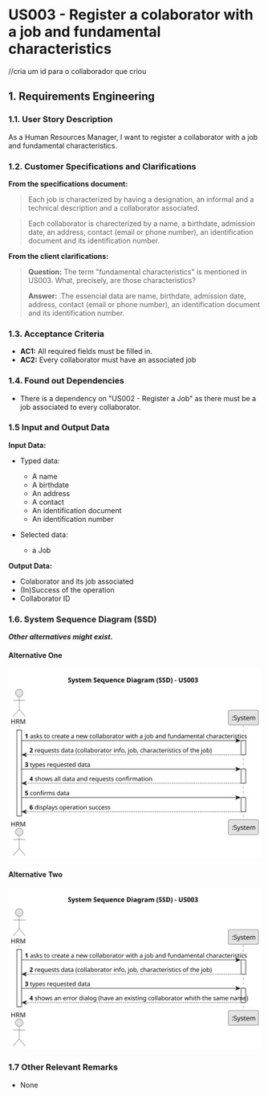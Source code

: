 # US003 - Register a colaborator with a job and fundamental characteristics

//cria um id para o collaborador que criou
## 1. Requirements Engineering

### 1.1. User Story Description

As a Human Resources Manager, I want to register a collaborator with a job and fundamental characteristics.

### 1.2. Customer Specifications and Clarifications 

**From the specifications document:**

>	Each job is characterized by having a designation, an informal and a technical description and a collaborator associated. 

>   Each  collaborator is charecterized by a name, a birthdate, admission date, an address, contact (email or phone number), an identification document and its identification number.

**From the client clarifications:**

> **Question:** The term "fundamental characteristics" is mentioned in US003. What, precisely, are those characteristics?
>
> **Answer:** .The essencial data are name, birthdate, admission date, address, contact (email or phone number), an identification document and its identification number.

### 1.3. Acceptance Criteria

* **AC1:** All required fields must be filled in.
* **AC2:** Every collaborator must have an associated job

### 1.4. Found out Dependencies

* There is a dependency on "US002 - Register a Job" as there must be a job associated to every collaborator.

### 1.5 Input and Output Data

**Input Data:**

* Typed data:
    * A name
    * A birthdate 
    * An address
    * A contact
    * An identification document
    * An identification number
	
* Selected data:
    * a Job

**Output Data:**

* Colaborator and its job associated 
* (In)Success of the operation
* Collaborator ID

### 1.6. System Sequence Diagram (SSD)

**_Other alternatives might exist._**

#### Alternative One

![System Sequence Diagram - Alternative One](svg/us003-system-sequence-diagram-alternative-one.svg)

#### Alternative Two

![System Sequence Diagram - Alternative Two](svg/us003-system-sequence-diagram-alternative-two.svg)

### 1.7 Other Relevant Remarks

* None 